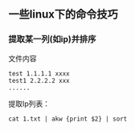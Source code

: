 ## 一些linux下的命令技巧

### 提取某一列(如ip)并排序

文件内容

```
test 1.1.1.1 xxxx
test1 2.2.2.2 xxx
......
```

提取Ip列表：

`cat 1.txt | akw {print $2} | sort`